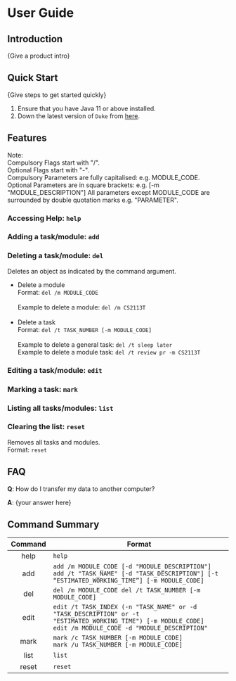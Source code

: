# User Guide

## Introduction

{Give a product intro}

## Quick Start

{Give steps to get started quickly}

1. Ensure that you have Java 11 or above installed.
1. Down the latest version of `Duke` from [here](http://link.to/duke).

## Features

Note:</br>
Compulsory Flags start with "/". </br>
Optional Flags start with "-". </br>
Compulsory Parameters are fully capitalised: e.g. MODULE_CODE. </br>
Optional Parameters are in square brackets: e.g. [-m "MODULE_DESCRIPTION"]
All parameters except MODULE_CODE are surrounded by double quotation marks e.g. "PARAMETER".

### Accessing Help: `help`

### Adding a task/module: `add`

### Deleting a task/module: `del`

Deletes an object as indicated by the command argument.

- Delete a module </br>
  Format: `del /m MODULE_CODE`</br></br>
  Example to delete a module: `del /m CS2113T`</br></br>
- Delete a task </br>
  Format: `del /t TASK_NUMBER [-m MODULE_CODE]`</br></br>
  Example to delete a general task: `del /t sleep later`</br>
  Example to delete a module task: `del /t review pr -m CS2113T`</br>

### Editing a task/module: `edit`

### Marking a task: `mark`

### Listing all tasks/modules: `list`

### Clearing the list: `reset`

Removes all tasks and modules. </br>
Format: `reset`

## FAQ

**Q**: How do I transfer my data to another computer?

**A**: {your answer here}

## Command Summary
| Command | Format                                                                                                                                                             |
|:-------:|--------------------------------------------------------------------------------------------------------------------------------------------------------------------|
|  help   | `help`                                                                                                                                                             |
|   add   | `add /m MODULE_CODE [-d "MODULE_DESCRIPTION"]`</br>`add /t "TASK_NAME" [-d "TASK_DESCRIPTION"] [-t “ESTIMATED_WORKING_TIME”] [-m MODULE_CODE]`                     |
|   del   | `del /m MODULE_CODE del /t TASK_NUMBER [-m MODULE_CODE]`                                                                                                           |
|  edit   | `edit /t TASK_INDEX (-n "TASK_NAME" or -d "TASK_DESCRIPTION" or -t "ESTIMATED_WORKING_TIME") [-m MODULE_CODE]` </br> `edit /m MODULE_CODE -d "MODULE_DESCRIPTION"` |
|  mark   | `mark /c TASK_NUMBER [-m MODULE_CODE]`</br>`mark /u TASK_NUMBER [-m MODULE_CODE]`                                                                                  |
|  list   | `list`                                                                                                                                                             |
|  reset  | `reset`                                                                                                                                                            |
